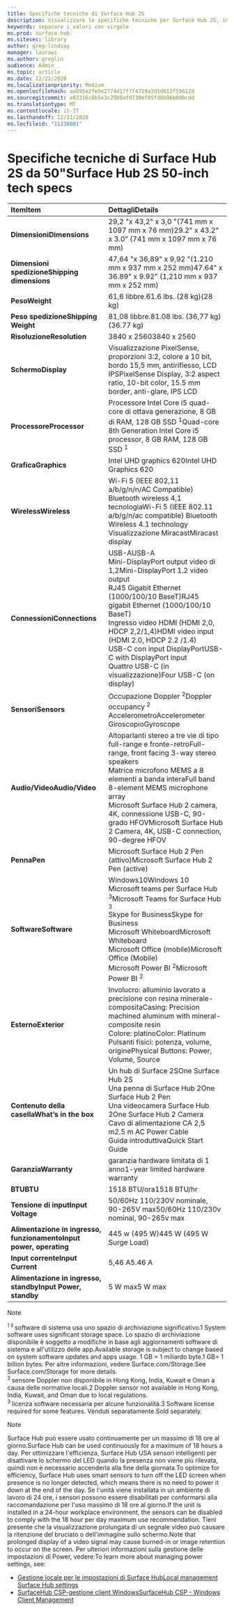 ```yaml
---
title: Specifiche tecniche di Surface Hub 2S
description: Visualizzare le specifiche tecniche per Surface Hub 2S, incluse le specifiche per la penna, la fotocamera e la batteria mobile facoltativa.
keywords: separare i valori con virgole
ms.prod: surface-hub
ms.sitesec: library
author: greg-lindsay
manager: laurawi
ms.author: greglin
audience: Admin
ms.topic: article
ms.date: 12/21/2020
ms.localizationpriority: Medium
ms.openlocfilehash: aa895e2fe5e2774d17f7f4729a3d1d613f59612d
ms.sourcegitcommit: e83316c8b5e3c29b0af0730ef05fd8b96b0d0cdd
ms.translationtype: MT
ms.contentlocale: it-IT
ms.lasthandoff: 12/21/2020
ms.locfileid: "11238081"
---
```

# <span data-ttu-id="7e55b-104">Specifiche tecniche di Surface Hub 2S da 50"</span><span class="sxs-lookup"><span data-stu-id="7e55b-104">Surface Hub 2S 50-inch tech specs</span></span>

|**<span data-ttu-id="7e55b-105">Item</span><span class="sxs-lookup"><span data-stu-id="7e55b-105">Item</span></span>**|**<span data-ttu-id="7e55b-106">Dettagli</span><span class="sxs-lookup"><span data-stu-id="7e55b-106">Details</span></span>**|
|:------ |:--------- |
|**<span data-ttu-id="7e55b-107">Dimensioni</span><span class="sxs-lookup"><span data-stu-id="7e55b-107">Dimensions</span></span>**| <span data-ttu-id="7e55b-108">29,2 "x 43,2" x 3,0 "(741 mm x 1097 mm x 76 mm)</span><span class="sxs-lookup"><span data-stu-id="7e55b-108">29.2" x 43.2" x 3.0” (741 mm x 1097 mm x 76 mm)</span></span> |
|**<span data-ttu-id="7e55b-109">Dimensioni spedizione</span><span class="sxs-lookup"><span data-stu-id="7e55b-109">Shipping dimensions</span></span>**| <span data-ttu-id="7e55b-110">47,64 "x 36,89" x 9,92 "(1.210 mm x 937 mm x 252 mm)</span><span class="sxs-lookup"><span data-stu-id="7e55b-110">47.64" x 36.89" x 9.92" (1,210 mm x 937 mm x 252 mm)</span></span>|
|**<span data-ttu-id="7e55b-111">Peso</span><span class="sxs-lookup"><span data-stu-id="7e55b-111">Weight</span></span>**| <span data-ttu-id="7e55b-112">61,6 libbre.</span><span class="sxs-lookup"><span data-stu-id="7e55b-112">61.6 lbs.</span></span> <span data-ttu-id="7e55b-113">(28 kg)</span><span class="sxs-lookup"><span data-stu-id="7e55b-113">(28 kg)</span></span> |
|**<span data-ttu-id="7e55b-114">Peso spedizione</span><span class="sxs-lookup"><span data-stu-id="7e55b-114">Shipping Weight</span></span>**| <span data-ttu-id="7e55b-115">81,08 libbre.</span><span class="sxs-lookup"><span data-stu-id="7e55b-115">81.08 lbs.</span></span> <span data-ttu-id="7e55b-116">(36,77 kg)</span><span class="sxs-lookup"><span data-stu-id="7e55b-116">(36.77 kg)</span></span> |
|**<span data-ttu-id="7e55b-117">Risoluzione</span><span class="sxs-lookup"><span data-stu-id="7e55b-117">Resolution</span></span>**| <span data-ttu-id="7e55b-118">3840 x 2560</span><span class="sxs-lookup"><span data-stu-id="7e55b-118">3840 x 2560</span></span> |
|**<span data-ttu-id="7e55b-119">Schermo</span><span class="sxs-lookup"><span data-stu-id="7e55b-119">Display</span></span>**| <span data-ttu-id="7e55b-120">Visualizzazione PixelSense, proporzioni 3:2, colore a 10 bit, bordo 15,5 mm, antiriflesso, LCD IPS</span><span class="sxs-lookup"><span data-stu-id="7e55b-120">PixelSense Display, 3:2 aspect ratio, 10-bit color, 15.5 mm border, anti-glare, IPS LCD</span></span> |
|**<span data-ttu-id="7e55b-121">Processore</span><span class="sxs-lookup"><span data-stu-id="7e55b-121">Processor</span></span>**| <span data-ttu-id="7e55b-122">Processore Intel Core i5 quad-core di ottava generazione, 8 GB di RAM, 128 GB SSD <sup> 1</span><span class="sxs-lookup"><span data-stu-id="7e55b-122">Quad-core 8th Generation Intel Core i5 processor, 8 GB RAM, 128 GB SSD <sup>1</span></span></sup> |
|**<span data-ttu-id="7e55b-123">Grafica</span><span class="sxs-lookup"><span data-stu-id="7e55b-123">Graphics</span></span>**| <span data-ttu-id="7e55b-124">Intel UHD graphics 620</span><span class="sxs-lookup"><span data-stu-id="7e55b-124">Intel UHD Graphics 620</span></span> |
|**<span data-ttu-id="7e55b-125">Wireless</span><span class="sxs-lookup"><span data-stu-id="7e55b-125">Wireless</span></span>**| <span data-ttu-id="7e55b-126">Wi-Fi 5 (IEEE 802,11 a/b/g/n/n/AC Compatible) Bluetooth wireless 4,1 tecnologia</span><span class="sxs-lookup"><span data-stu-id="7e55b-126">Wi-Fi 5 (IEEE 802.11 a/b/g/n/ac compatible) Bluetooth Wireless 4.1 technology</span></span> <br> <span data-ttu-id="7e55b-127">Visualizzazione Miracast</span><span class="sxs-lookup"><span data-stu-id="7e55b-127">Miracast display</span></span> |
|**<span data-ttu-id="7e55b-128">Connessioni</span><span class="sxs-lookup"><span data-stu-id="7e55b-128">Connections</span></span>**| <span data-ttu-id="7e55b-129">USB-A</span><span class="sxs-lookup"><span data-stu-id="7e55b-129">USB-A</span></span> <br> <span data-ttu-id="7e55b-130">Mini-DisplayPort output video di 1,2</span><span class="sxs-lookup"><span data-stu-id="7e55b-130">Mini-DisplayPort 1.2 video output</span></span> <br> <span data-ttu-id="7e55b-131">RJ45 Gigabit Ethernet (1000/100/10 BaseT)</span><span class="sxs-lookup"><span data-stu-id="7e55b-131">RJ45 gigabit Ethernet (1000/100/10 BaseT)</span></span> <br> <span data-ttu-id="7e55b-132">Ingresso video HDMI (HDMI 2,0, HDCP 2,2/1,4)</span><span class="sxs-lookup"><span data-stu-id="7e55b-132">HDMI video input (HDMI 2.0, HDCP 2.2 /1.4)</span></span> <br> <span data-ttu-id="7e55b-133">USB-C con input DisplayPort</span><span class="sxs-lookup"><span data-stu-id="7e55b-133">USB-C with DisplayPort input</span></span> <br> <span data-ttu-id="7e55b-134">Quattro USB-C (in visualizzazione)</span><span class="sxs-lookup"><span data-stu-id="7e55b-134">Four USB-C (on display)</span></span> |
|**<span data-ttu-id="7e55b-135">Sensori</span><span class="sxs-lookup"><span data-stu-id="7e55b-135">Sensors</span></span>**| <span data-ttu-id="7e55b-136">Occupazione Doppler <sup> 2</span><span class="sxs-lookup"><span data-stu-id="7e55b-136">Doppler occupancy <sup>2</span></span></sup> <br> <span data-ttu-id="7e55b-137">Accelerometro</span><span class="sxs-lookup"><span data-stu-id="7e55b-137">Accelerometer</span></span> <br> <span data-ttu-id="7e55b-138">Giroscopio</span><span class="sxs-lookup"><span data-stu-id="7e55b-138">Gyroscope</span></span> |
|**<span data-ttu-id="7e55b-139">Audio/Video</span><span class="sxs-lookup"><span data-stu-id="7e55b-139">Audio/Video</span></span>**| <span data-ttu-id="7e55b-140">Altoparlanti stereo a tre vie di tipo full-range e fronte-retro</span><span class="sxs-lookup"><span data-stu-id="7e55b-140">Full-range, front facing 3-way stereo speakers</span></span> <br> <span data-ttu-id="7e55b-141">Matrice microfono MEMS a 8 elementi a banda intera</span><span class="sxs-lookup"><span data-stu-id="7e55b-141">Full band 8-element MEMS microphone array</span></span> <br> <span data-ttu-id="7e55b-142">Microsoft Surface Hub 2 camera, 4K, connessione USB-C, 90-grado HFOV</span><span class="sxs-lookup"><span data-stu-id="7e55b-142">Microsoft Surface Hub 2 Camera, 4K, USB-C connection, 90-degree HFOV</span></span> |
|**<span data-ttu-id="7e55b-143">Penna</span><span class="sxs-lookup"><span data-stu-id="7e55b-143">Pen</span></span>**| <span data-ttu-id="7e55b-144">Microsoft Surface Hub 2 Pen (attivo)</span><span class="sxs-lookup"><span data-stu-id="7e55b-144">Microsoft Surface Hub 2 Pen (active)</span></span> |
|**<span data-ttu-id="7e55b-145">Software</span><span class="sxs-lookup"><span data-stu-id="7e55b-145">Software</span></span>**| <span data-ttu-id="7e55b-146">Windows10</span><span class="sxs-lookup"><span data-stu-id="7e55b-146">Windows 10</span></span> <br> <span data-ttu-id="7e55b-147">Microsoft teams per Surface Hub <sup> 3</span><span class="sxs-lookup"><span data-stu-id="7e55b-147">Microsoft Teams for Surface Hub <sup>3</span></span></sup> <br> <span data-ttu-id="7e55b-148">Skype for Business</span><span class="sxs-lookup"><span data-stu-id="7e55b-148">Skype for Business</span></span> <br> <span data-ttu-id="7e55b-149">Microsoft Whiteboard</span><span class="sxs-lookup"><span data-stu-id="7e55b-149">Microsoft Whiteboard</span></span> <br> <span data-ttu-id="7e55b-150">Microsoft Office (mobile)</span><span class="sxs-lookup"><span data-stu-id="7e55b-150">Microsoft Office (Mobile)</span></span> <br> <span data-ttu-id="7e55b-151">Microsoft Power BI <sup> 2</span><span class="sxs-lookup"><span data-stu-id="7e55b-151">Microsoft Power BI <sup>2</span></span></sup> |
|**<span data-ttu-id="7e55b-152">Esterno</span><span class="sxs-lookup"><span data-stu-id="7e55b-152">Exterior</span></span>**| <span data-ttu-id="7e55b-153">Involucro: alluminio lavorato a precisione con resina minerale-composita</span><span class="sxs-lookup"><span data-stu-id="7e55b-153">Casing: Precision machined aluminum with mineral-composite resin</span></span> <br> <span data-ttu-id="7e55b-154">Colore: platino</span><span class="sxs-lookup"><span data-stu-id="7e55b-154">Color: Platinum</span></span> <br> <span data-ttu-id="7e55b-155">Pulsanti fisici: potenza, volume, origine</span><span class="sxs-lookup"><span data-stu-id="7e55b-155">Physical Buttons: Power, Volume, Source</span></span> |
|**<span data-ttu-id="7e55b-156">Contenuto della casella</span><span class="sxs-lookup"><span data-stu-id="7e55b-156">What’s in the box</span></span>**| <span data-ttu-id="7e55b-157">Un hub di Surface 2S</span><span class="sxs-lookup"><span data-stu-id="7e55b-157">One Surface Hub 2S</span></span> <br> <span data-ttu-id="7e55b-158">Una penna di Surface Hub 2</span><span class="sxs-lookup"><span data-stu-id="7e55b-158">One Surface Hub 2 Pen</span></span>  <br> <span data-ttu-id="7e55b-159">Una videocamera Surface Hub 2</span><span class="sxs-lookup"><span data-stu-id="7e55b-159">One Surface Hub 2 Camera</span></span> <br> <span data-ttu-id="7e55b-160">Cavo di alimentazione CA 2,5 m</span><span class="sxs-lookup"><span data-stu-id="7e55b-160">2.5 m AC Power Cable</span></span> <br> <span data-ttu-id="7e55b-161">Guida introduttiva</span><span class="sxs-lookup"><span data-stu-id="7e55b-161">Quick Start Guide</span></span> |
|**<span data-ttu-id="7e55b-162">Garanzia</span><span class="sxs-lookup"><span data-stu-id="7e55b-162">Warranty</span></span>**| <span data-ttu-id="7e55b-163">garanzia hardware limitata di 1 anno</span><span class="sxs-lookup"><span data-stu-id="7e55b-163">1-year limited hardware warranty</span></span> |
|**<span data-ttu-id="7e55b-164">BTU</span><span class="sxs-lookup"><span data-stu-id="7e55b-164">BTU</span></span>**| <span data-ttu-id="7e55b-165">1518 BTU/ora</span><span class="sxs-lookup"><span data-stu-id="7e55b-165">1518 BTU/hr</span></span> |
|**<span data-ttu-id="7e55b-166">Tensione di input</span><span class="sxs-lookup"><span data-stu-id="7e55b-166">Input Voltage</span></span>**| <span data-ttu-id="7e55b-167">50/60Hz 110/230V nominale, 90-265V max</span><span class="sxs-lookup"><span data-stu-id="7e55b-167">50/60Hz 110/230v nominal, 90-265v max</span></span> |
|**<span data-ttu-id="7e55b-168">Alimentazione in ingresso, funzionamento</span><span class="sxs-lookup"><span data-stu-id="7e55b-168">Input power, operating</span></span>**| <span data-ttu-id="7e55b-169">445 w (495 W)</span><span class="sxs-lookup"><span data-stu-id="7e55b-169">445 W (495 W Surge Load)</span></span> |
|**<span data-ttu-id="7e55b-170">Input corrente</span><span class="sxs-lookup"><span data-stu-id="7e55b-170">Input Current</span></span>**| <span data-ttu-id="7e55b-171">5,46 A</span><span class="sxs-lookup"><span data-stu-id="7e55b-171">5.46 A</span></span> |
|**<span data-ttu-id="7e55b-172">Alimentazione in ingresso, standby</span><span class="sxs-lookup"><span data-stu-id="7e55b-172">Input Power, standby</span></span>**| <span data-ttu-id="7e55b-173">5 W max</span><span class="sxs-lookup"><span data-stu-id="7e55b-173">5 W max</span></span>  |

> [!NOTE]
> <sup><span data-ttu-id="7e55b-174">1 il </sup> software di sistema usa uno spazio di archiviazione significativo.</span><span class="sxs-lookup"><span data-stu-id="7e55b-174">1</sup> System software uses significant storage space.</span></span> <span data-ttu-id="7e55b-175">Lo spazio di archiviazione disponibile è soggetto a modifiche in base agli aggiornamenti software di sistema e all'utilizzo delle app.</span><span class="sxs-lookup"><span data-stu-id="7e55b-175">Available storage is subject to change based on system software updates and apps usage.</span></span> <span data-ttu-id="7e55b-176">1 GB = 1 miliardo byte.</span><span class="sxs-lookup"><span data-stu-id="7e55b-176">1 GB= 1 billion bytes.</span></span> <span data-ttu-id="7e55b-177">Per altre informazioni, vedere Surface.com/Storage.</span><span class="sxs-lookup"><span data-stu-id="7e55b-177">See Surface.com/Storage for more details.</span></span> <br> <sup><span data-ttu-id="7e55b-178">2 </sup> sensore Doppler non disponibile in Hong Kong, India, Kuwait e Oman a causa delle normative locali.</span><span class="sxs-lookup"><span data-stu-id="7e55b-178">2</sup> Doppler sensor not available in Hong Kong, India, Kuwait, and Oman  due to local regulations.</span></span>
<br> <sup><span data-ttu-id="7e55b-179">3 </sup> licenza software necessaria per alcune funzionalità.</span><span class="sxs-lookup"><span data-stu-id="7e55b-179">3</sup> Software license required for some features.</span></span> <span data-ttu-id="7e55b-180">Venduti separatamente.</span><span class="sxs-lookup"><span data-stu-id="7e55b-180">Sold separately.</span></span><br> 

> [!NOTE]
> <span data-ttu-id="7e55b-181">Surface Hub può essere usato continuamente per un massimo di 18 ore al giorno.</span><span class="sxs-lookup"><span data-stu-id="7e55b-181">Surface Hub can be used continuously for a maximum of 18 hours a day.</span></span> <span data-ttu-id="7e55b-182">Per ottimizzare l'efficienza, Surface Hub USA sensori intelligenti per disattivare lo schermo del LED quando la presenza non viene più rilevata, quindi non è necessario accenderla alla fine della giornata.</span><span class="sxs-lookup"><span data-stu-id="7e55b-182">To optimize for efficiency, Surface Hub uses smart sensors to turn off the LED screen when presence is no longer detected, which means there is no need to power it down at the end of the day.</span></span> <span data-ttu-id="7e55b-183">Se l'unità viene installata in un ambiente di lavoro di 24 ore, i sensori possono essere disabilitati per conformarsi alla raccomandazione per l'uso massimo di 18 ore al giorno.</span><span class="sxs-lookup"><span data-stu-id="7e55b-183">If the unit is installed in a 24-hour workplace environment, the sensors can be disabled to comply with the 18 hour per day maximum use recommendation.</span></span> <span data-ttu-id="7e55b-184">Tieni presente che la visualizzazione prolungata di un segnale video può causare la ritenzione del bruciato o dell'immagine sullo schermo.</span><span class="sxs-lookup"><span data-stu-id="7e55b-184">Note that prolonged display of a video signal may cause burned-in or image retention to occur on the screen.</span></span> <span data-ttu-id="7e55b-185">Per ulteriori informazioni sulla gestione delle impostazioni di Power, vedere:</span><span class="sxs-lookup"><span data-stu-id="7e55b-185">To learn more about managing power settings, see:</span></span>
>
> - [<span data-ttu-id="7e55b-186">Gestione locale per le impostazioni di Surface Hub</span><span class="sxs-lookup"><span data-stu-id="7e55b-186">Local management Surface Hub settings</span></span>](local-management-surface-hub-settings.md)
> - [<span data-ttu-id="7e55b-187">SurfaceHub CSP-gestione client Windows</span><span class="sxs-lookup"><span data-stu-id="7e55b-187">SurfaceHub CSP - Windows Client Management</span></span>](https://docs.microsoft.com/windows/client-management/mdm/surfacehub-csp)